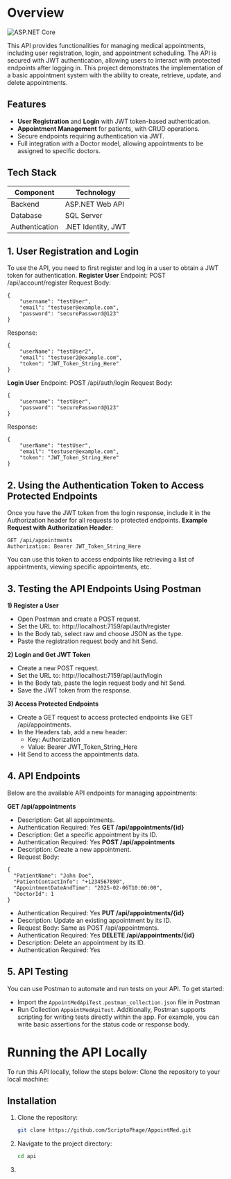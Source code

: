 # Overview

![ASP.NET Core](https://img.shields.io/badge/ASP.NET-Core%208-blue) 


This API provides functionalities for managing medical appointments, including user registration, login, and appointment scheduling. The API is secured with JWT authentication, allowing users to interact with protected endpoints after logging in. This project demonstrates the implementation of a basic appointment system with the ability to create, retrieve, update, and delete appointments.
## Features
- **User Registration** and **Login** with JWT token-based authentication.
- **Appointment Management** for patients, with CRUD operations.
- Secure endpoints requiring authentication via JWT.
- Full integration with a Doctor model, allowing appointments to be assigned to specific doctors.

## Tech Stack
| Component      | Technology             |
|----------------|-------------------------|
| Backend        | ASP.NET Web API        |
| Database       | SQL Server             |
| Authentication | .NET Identity, JWT     |
## 1. User Registration and Login
To use the API, you need to first register and log in a user to obtain a JWT token for authentication.
**Register User**
Endpoint: POST /api/account/register
Request Body:
```
{
    "username": "testUser",
    "email": "testuser@example.com",
    "password": "securePassword@123"
}
```
Response:
```
{
    "userName": "testUser2",
    "email": "testuser2@example.com",
    "token": "JWT_Token_String_Here"
}
```
**Login User**
Endpoint: POST /api/auth/login
Request Body:
```
{
    "username": "testUser",
    "password": "securePassword@123"
}
```
Response:
```
{
    "userName": "testUser",
    "email": "testuser@example.com",
    "token": "JWT_Token_String_Here"
}
```
## 2. Using the Authentication Token to Access Protected Endpoints
Once you have the JWT token from the login response, include it in the Authorization header for all requests to protected endpoints.
**Example Request with Authorization Header:**
```
GET /api/appointments
Authorization: Bearer JWT_Token_String_Here
```
You can use this token to access endpoints like retrieving a list of appointments, viewing specific appointments, etc.
## 3. Testing the API Endpoints Using Postman
**1) Register a User**
- Open Postman and create a POST request.
- Set the URL to: http://localhost:7159/api/auth/register
- In the Body tab, select raw and choose JSON as the type.
- Paste the registration request body and hit Send.

**2) Login and Get JWT Token**
- Create a new POST request.
- Set the URL to: http://localhost:7159/api/auth/login
- In the Body tab, paste the login request body and hit Send.
- Save the JWT token from the response.
  
**3) Access Protected Endpoints**
- Create a GET request to access protected endpoints like GET /api/appointments.
- In the Headers tab, add a new header:
    - Key: Authorization
    - Value: Bearer JWT_Token_String_Here
- Hit Send to access the appointments data.

## 4. API Endpoints
Below are the available API endpoints for managing appointments:

**GET /api/appointments**
- Description: Get all appointments.
- Authentication Required: Yes
**GET /api/appointments/{id}**
- Description: Get a specific appointment by its ID.
- Authentication Required: Yes
**POST /api/appointments**
- Description: Create a new appointment.
- Request Body:
```
{
  "PatientName": "John Doe",
  "PatientContactInfo": "+1234567890",
  "AppointmentDateAndTime": "2025-02-06T10:00:00",
  "DoctorId": 1
}
```
- Authentication Required: Yes
**PUT /api/appointments/{id}**
- Description: Update an existing appointment by its ID.
- Request Body: Same as POST /api/appointments.
- Authentication Required: Yes
**DELETE /api/appointments/{id}**
- Description: Delete an appointment by its ID.
- Authentication Required: Yes
## 5. API Testing
You can use Postman to automate and run tests on your API. To get started:
- Import the ```AppointMedApiTest.postman_collection.json``` file in Postman
- Run Collection ```AppointMedApiTest```.
Additionally, Postman supports scripting for writing tests directly within the app. For example, you can write basic assertions for the status code or response body.

# Running the API Locally
To run this API locally, follow the steps below:
Clone the repository to your local machine:
## Installation
1. Clone the repository:
   ```bash
   git clone https://github.com/ScriptoPhage/AppointMed.git
2. Navigate to the project directory:
   ```bash
   cd api
3. 
   
